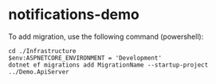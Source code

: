 # notifications-demo

To add migration, use the following command (powershell):

```
cd ./Infrastructure
$env:ASPNETCORE_ENVIRONMENT = 'Development'
dotnet ef migrations add MigrationName --startup-project ../Demo.ApiServer
```